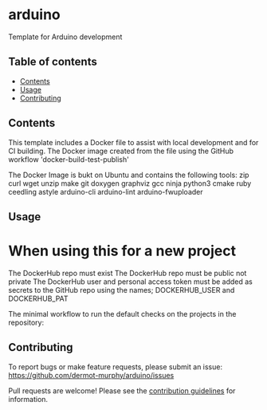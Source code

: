 # arduino
Template for Arduino development

## Table of contents

<!-- toc -->

- [Contents](#Contents)
- [Usage](#usage)
- [Contributing](#contributing)

<!-- tocstop -->

## Contents

This template includes a Docker file to assist with local development and for CI building.
The Docker image created from the file using the GitHub workflow 'docker-build-test-publish'

The Docker Image is bukt on Ubuntu and contains the following tools:
        zip 
        curl 
        wget 
        unzip
        make
        git
        doxygen
        graphviz
        gcc
        ninja
        python3
        cmake
        ruby
        ceedling
        astyle
        arduino-cli
        arduino-lint
        arduino-fwuploader

## Usage

# When using this for a new project
The DockerHub repo must exist
The DockerHub repo must be public not private
The DockerHub user and personal access token must be added as secrets to the GitHub repo using the names; DOCKERHUB_USER and DOCKERHUB_PAT

The minimal workflow to run the default checks on the projects in the repository:

## Contributing

To report bugs or make feature requests, please submit an issue: https://github.com/dermot-murphy/arduino/issues

Pull requests are welcome! Please see the [contribution guidelines](.github/CONTRIBUTING.md) for information.